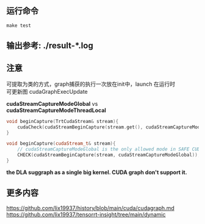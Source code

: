 #

## 运行命令  

```shell
make test
```

## 输出参考: ./result-*.log

## 注意  

可提取为类的方式，graph捕获的执行一次放在init中，launch 在运行时     
可更新图 cudaGraphExecUpdate     

**cudaStreamCaptureModeGlobal** vs **cudaStreamCaptureModeThreadLocal**         
```cpp 
void beginCapture(TrtCudaStream& stream){
    cudaCheck(cudaStreamBeginCapture(stream.get(), cudaStreamCaptureModeThreadLocal));
}
```
```cpp  
void beginCapture(cudaStream_t& stream){
    // cudaStreamCaptureModeGlobal is the only allowed mode in SAFE CUDA
    CHECK(cudaStreamBeginCapture(stream, cudaStreamCaptureModeGlobal));
}
```


**the DLA suggraph as a single big kernel. CUDA graph don't support it.**     


## 更多内容   
https://github.com/lix19937/history/blob/main/cuda/cudagraph.md     
https://github.com/lix19937/tensorrt-insight/tree/main/dynamic     
